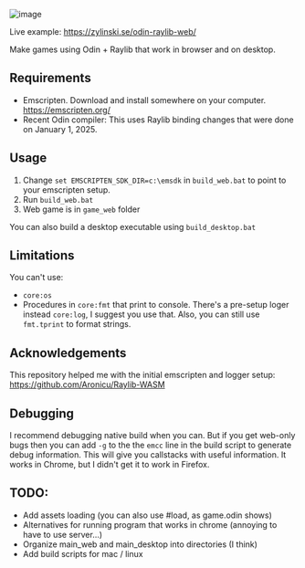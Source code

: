![image](https://github.com/user-attachments/assets/0ed449ff-ae6f-4336-aa26-02df5928f263)

Live example: https://zylinski.se/odin-raylib-web/

Make games using Odin + Raylib that work in browser and on desktop.

## Requirements

- Emscripten. Download and install somewhere on your computer. https://emscripten.org/
- Recent Odin compiler: This uses Raylib binding changes that were done on January 1, 2025.

## Usage

1. Change `set EMSCRIPTEN_SDK_DIR=c:\emsdk` in `build_web.bat` to point to your emscripten setup.
2. Run `build_web.bat`
3. Web game is in `game_web` folder

You can also build a desktop executable using `build_desktop.bat`

## Limitations

You can't use:
- `core:os`
- Procedures in `core:fmt` that print to console. There's a pre-setup loger instead `core:log`, I suggest you use that. Also, you can still use `fmt.tprint` to format strings.

## Acknowledgements
This repository helped me with the initial emscripten and logger setup: https://github.com/Aronicu/Raylib-WASM

## Debugging
I recommend debugging native build when you can. But if you get web-only bugs then you can add `-g` to  the the `emcc` line in the build script to generate debug information. This will give you callstacks with useful information. It works in Chrome, but I didn't get it to work in Firefox.

## TODO:
- Add assets loading (you can also use #load, as game.odin shows)
- Alternatives for running program that works in chrome (annoying to have to use server...)
- Organize main_web and main_desktop into directories (I think)
- Add build scripts for mac / linux
